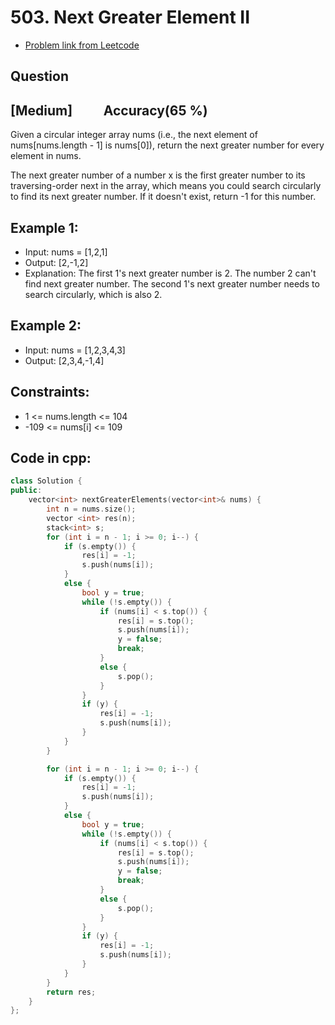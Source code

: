 # 503. Next Greater Element II
- [Problem link from Leetcode](https://leetcode.com/problems/next-greater-element-ii/)
## Question
## [Medium] &nbsp;&nbsp;&nbsp;&nbsp;&nbsp;&nbsp;&nbsp;&nbsp; Accuracy(65 %)
Given a circular integer array nums (i.e., the next element of nums[nums.length - 1] is nums[0]), return the next greater number for every element in nums.

The next greater number of a number x is the first greater number to its traversing-order next in the array, which means you could search circularly to find its next greater number. If it doesn't exist, return -1 for this number.
## Example 1:
- Input: nums = [1,2,1]
- Output: [2,-1,2]
- Explanation: The first 1's next greater number is 2. The number 2 can't find next greater number. The second 1's next greater number needs to search circularly, which is also 2.
## Example 2:
- Input: nums = [1,2,3,4,3]
- Output: [2,3,4,-1,4]
## Constraints:
- 1 <= nums.length <= 104
- -109 <= nums[i] <= 109
## Code in cpp:
```cpp
class Solution {
public:
    vector<int> nextGreaterElements(vector<int>& nums) {
        int n = nums.size();
        vector <int> res(n);
        stack<int> s;
        for (int i = n - 1; i >= 0; i--) {
            if (s.empty()) {
                res[i] = -1;
                s.push(nums[i]);
            }
            else {
                bool y = true;
                while (!s.empty()) {
                    if (nums[i] < s.top()) {
                        res[i] = s.top();
                        s.push(nums[i]);
                        y = false;
                        break;
                    }
                    else {
                        s.pop();
                    }
                }
                if (y) {
                    res[i] = -1;
                    s.push(nums[i]);
                }
            }
        }

        for (int i = n - 1; i >= 0; i--) {
            if (s.empty()) {
                res[i] = -1;
                s.push(nums[i]);
            }
            else {
                bool y = true;
                while (!s.empty()) {
                    if (nums[i] < s.top()) {
                        res[i] = s.top();
                        s.push(nums[i]);
                        y = false;
                        break;
                    }
                    else {
                        s.pop();
                    }
                }
                if (y) {
                    res[i] = -1;
                    s.push(nums[i]);
                }
            }
        }        
        return res;
    }
};
```
